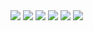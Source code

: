 <img src="http://readme-typing-svg.herokuapp.com?font=ubuntu&color=%2336BCF7&vCenter=true&multiline=true&height=39&lines=Hi+am+TheDT">
<a href="https://discord.com/users/542602170080428063"><img src="https://lanyard-profile-readme-nyria.vercel.app/api/542602170080428063"></a>
<img src="https://github-readme-stats.vercel.app/api/top-langs/?username=thedtvn&theme=radical"></a>
<img src="https://github-readme-streak-stats.herokuapp.com/?user=thedtvn&theme=radical&hide_border=fals"></a>
<img src="https://github-readme-stats.vercel.app/api?username=thedtvn&show_icons=true&theme=radical"></a>
<img src="https://komarev.com/ghpvc/?username=thedtvn&style=flat-squar&color=brightgreen"></a>


